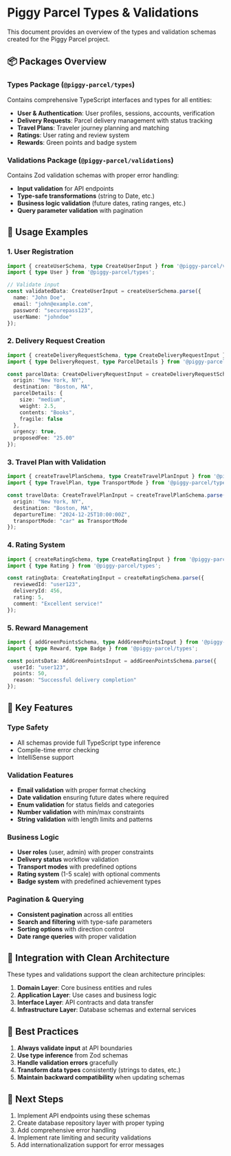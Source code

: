 # Piggy Parcel Types & Validations

This document provides an overview of the types and validation schemas created for the Piggy Parcel project.

## 📦 Packages Overview

### Types Package (`@piggy-parcel/types`)

Contains comprehensive TypeScript interfaces and types for all entities:

- **User & Authentication**: User profiles, sessions, accounts, verification
- **Delivery Requests**: Parcel delivery management with status tracking
- **Travel Plans**: Traveler journey planning and matching
- **Ratings**: User rating and review system
- **Rewards**: Green points and badge system

### Validations Package (`@piggy-parcel/validations`)

Contains Zod validation schemas with proper error handling:

- **Input validation** for API endpoints
- **Type-safe transformations** (string to Date, etc.)
- **Business logic validation** (future dates, rating ranges, etc.)
- **Query parameter validation** with pagination

## 🔧 Usage Examples

### 1. User Registration

```typescript
import { createUserSchema, type CreateUserInput } from '@piggy-parcel/validations';
import { type User } from '@piggy-parcel/types';

// Validate input
const validatedData: CreateUserInput = createUserSchema.parse({
  name: "John Doe",
  email: "john@example.com",
  password: "securepass123",
  userName: "johndoe"
});
```

### 2. Delivery Request Creation

```typescript
import { createDeliveryRequestSchema, type CreateDeliveryRequestInput } from '@piggy-parcel/validations';
import { type DeliveryRequest, type ParcelDetails } from '@piggy-parcel/types';

const parcelData: CreateDeliveryRequestInput = createDeliveryRequestSchema.parse({
  origin: "New York, NY",
  destination: "Boston, MA",
  parcelDetails: {
    size: "medium",
    weight: 2.5,
    contents: "Books",
    fragile: false
  },
  urgency: true,
  proposedFee: "25.00"
});
```

### 3. Travel Plan with Validation

```typescript
import { createTravelPlanSchema, type CreateTravelPlanInput } from '@piggy-parcel/validations';
import { type TravelPlan, type TransportMode } from '@piggy-parcel/types';

const travelData: CreateTravelPlanInput = createTravelPlanSchema.parse({
  origin: "New York, NY",
  destination: "Boston, MA",
  departureTime: "2024-12-25T10:00:00Z",
  transportMode: "car" as TransportMode
});
```

### 4. Rating System

```typescript
import { createRatingSchema, type CreateRatingInput } from '@piggy-parcel/validations';
import { type Rating } from '@piggy-parcel/types';

const ratingData: CreateRatingInput = createRatingSchema.parse({
  reviewedId: "user123",
  deliveryId: 456,
  rating: 5,
  comment: "Excellent service!"
});
```

### 5. Reward Management

```typescript
import { addGreenPointsSchema, type AddGreenPointsInput } from '@piggy-parcel/validations';
import { type Reward, type Badge } from '@piggy-parcel/types';

const pointsData: AddGreenPointsInput = addGreenPointsSchema.parse({
  userId: "user123",
  points: 50,
  reason: "Successful delivery completion"
});
```

## 🎯 Key Features

### Type Safety
- All schemas provide full TypeScript type inference
- Compile-time error checking
- IntelliSense support

### Validation Features
- **Email validation** with proper format checking
- **Date validation** ensuring future dates where required
- **Enum validation** for status fields and categories
- **Number validation** with min/max constraints
- **String validation** with length limits and patterns

### Business Logic
- **User roles** (user, admin) with proper constraints
- **Delivery status** workflow validation
- **Transport modes** with predefined options
- **Rating system** (1-5 scale) with optional comments
- **Badge system** with predefined achievement types

### Pagination & Querying
- **Consistent pagination** across all entities
- **Search and filtering** with type-safe parameters
- **Sorting options** with direction control
- **Date range queries** with proper validation

## 🔄 Integration with Clean Architecture

These types and validations support the clean architecture principles:

1. **Domain Layer**: Core business entities and rules
2. **Application Layer**: Use cases and business logic
3. **Interface Layer**: API contracts and data transfer
4. **Infrastructure Layer**: Database schemas and external services

## 📝 Best Practices

1. **Always validate input** at API boundaries
2. **Use type inference** from Zod schemas
3. **Handle validation errors** gracefully
4. **Transform data types** consistently (strings to dates, etc.)
5. **Maintain backward compatibility** when updating schemas

## 🚀 Next Steps

1. Implement API endpoints using these schemas
2. Create database repository layer with proper typing
3. Add comprehensive error handling
4. Implement rate limiting and security validations
5. Add internationalization support for error messages
